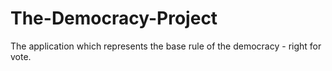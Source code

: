 # The-Democracy-Project
The application which represents the base rule of the democracy - right for vote.
